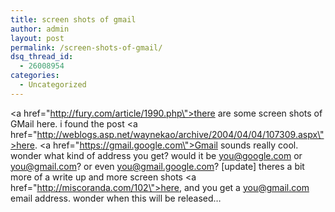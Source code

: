 ```yaml
---
title: screen shots of gmail
author: admin
layout: post
permalink: /screen-shots-of-gmail/
dsq_thread_id:
  - 26008954
categories:
  - Uncategorized
---
```

<a href=\"http://fury.com/article/1990.php\">there are some screen shots of GMail here</a>. i found the post <a href=\"http://weblogs.asp.net/waynekao/archive/2004/04/04/107309.aspx\">here</a>. <a href=\"https://gmail.google.com\">Gmail</a> sounds really cool. wonder what kind of address you get? would it be you@google.com or you@gmail.com? or even you@gmail.google.com? [update] theres a bit more of a write up and more screen shots <a href=\"http://miscoranda.com/102\">here</a>, and you get a you@gmail.com email address. wonder when this will be released&#8230;